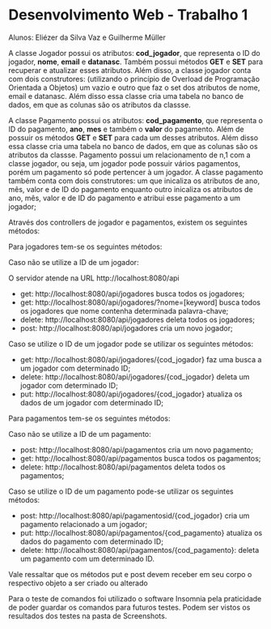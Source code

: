 # Desenvolvimento Web - Trabalho 1
 
Alunos: Eliézer da Silva Vaz e Guilherme Müller

A classe Jogador possui os atributos: **cod_jogador**, que representa o ID do jogador, **nome**, **email** e **datanasc**. Também possui métodos **GET** e **SET** para recuperar e atualizar esses atributos. Além disso, a classe jogador conta com dois construtores: (utilizando o princípio de Overload de Programação Orientada a Objetos) um vazio e outro que faz o set dos atributos de nome, email e datanasc. Além disso essa classe cria uma tabela no banco de dados, em que as colunas são os atributos da classse.

A classe Pagamento possui os atributos: **cod_pagamento**, que representa o ID do pagamento, **ano**, **mes** e também o **valor** do pagamento. Além de possuir os métodos **GET** e **SET** para cada um desses atributos. Além disso essa classe cria uma tabela no banco de dados, em que as colunas são os atributos da classse. Pagamento possui um relacionamento de n,1 com a classe jogador, ou seja, um jogador pode possuir vários pagamentos, porém um pagamento só pode pertencer à um jogador. A classe pagamento também conta com dois construtores: um que inicaliza os atributos de ano, mês, valor e de ID do pagamento enquanto outro inicaliza os atributos de ano, mês, valor e de ID do pagamento e atribui esse pagamento a um jogador;

Através dos controllers de jogador e pagamentos, existem os seguintes métodos:

Para jogadores tem-se os seguintes métodos:

Caso não se utilize a ID de um jogador:

O servidor atende na URL http://localhost:8080/api

* get: http://localhost:8080/api/jogadores  busca todos os jogadores;<br/>
* get: http://localhost:8080/api/jogadores/?nome=[keyword]  busca todos os jogadores que nome contenha determinada palavra-chave;<br/>
* delete: http://localhost:8080/api/jogadores  deleta todos os jogadores;<br/>
* post: http://localhost:8080/api/jogadores  cria um novo jogador;<br/>

Caso se utilize o ID de um jogador pode se utilizar os seguintes métodos: <br/>

* get: http://localhost:8080/api/jogadores/{cod_jogador}  faz uma busca a um jogador com determinado ID;<br/>
* delete: http://localhost:8080/api/jogadores/{cod_jogador}  deleta um jogador com determinado ID;<br/>
* put: http://localhost:8080/api/jogadores/{cod_jogador}  atualiza os dados de um jogador com determinado ID;<br/>

Para pagamentos tem-se os seguintes métodos:

Caso não se utilize a ID de um pagamento:

* post: http://localhost:8080/api/pagamentos cria um novo pagamento;<br/>
* get: http://localhost:8080/api/pagamentos  busca todos os pagamentos; <br/>
* delete: http://localhost:8080/api/pagamentos  deleta todos os pagamentos; <br/>

Caso se utilize o ID de um pagamento pode-se utilizar os seguintes métodos:
* post: http://localhost:8080/api/pagamentosid/{cod_jogador}   cria um pagamento relacionado a um jogador;<br/>
* put: http://localhost:8080/api/pagamentos/{cod_pagamento}  atualiza os dados do pagamento com determinado ID;<br/>
* delete: http://localhost:8080/api/pagamentos/{cod_pagamento}: deleta um pagamento com um determinado ID.

Vale ressaltar que os métodos put e post devem receber em seu corpo o respectivo objeto a ser criado ou alterado


Para o teste de comandos foi utilizado o software Insomnia pela praticidade de poder guardar os comandos para futuros testes. Podem ser vistos os resultados dos testes na pasta de Screenshots.
